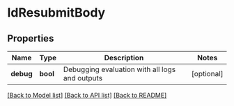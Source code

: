 # IdResubmitBody

## Properties
Name | Type | Description | Notes
------------ | ------------- | ------------- | -------------
**debug** | **bool** | Debugging evaluation with all logs and outputs | [optional] 

[[Back to Model list]](../README.md#documentation-for-models) [[Back to API list]](../README.md#documentation-for-api-endpoints) [[Back to README]](../README.md)

